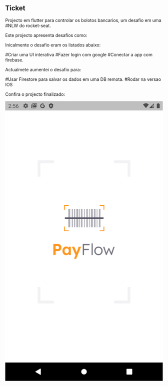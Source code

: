 
## Ticket


Projecto em flutter para controlar os bolotos bancarios,
um desafio em uma #NLW do rocket-seat.

Este projecto apresenta desafios como:

Inicalmente o desafio eram os listados abaixo:

#Criar uma UI interativa
#Fazer login com google
#Conectar a app com firebase.

Actualmete aumentei o desafio para:

#Usar Firestore para salvar os dados em uma DB remota.
#Rodar na versao IOS

Confira o projecto finalizado:



![Splash screen](/screens/splash.png)




